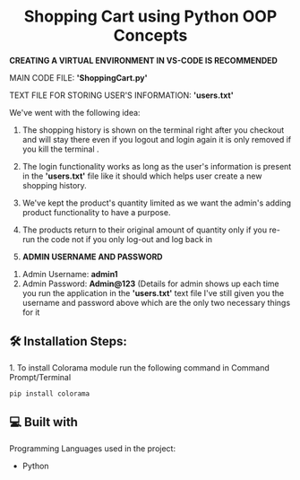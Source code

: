 <h1 align="center" id="title">Shopping Cart using Python OOP Concepts</h1>


<p id="description">

<b>CREATING A VIRTUAL ENVIRONMENT IN VS-CODE IS RECOMMENDED </b>

MAIN CODE FILE: **'ShoppingCart.py'** 

TEXT FILE FOR STORING USER'S INFORMATION: **'users.txt'** 

We've went with the following idea: 
1. The shopping history is shown on the terminal right after you checkout and will stay there even if you logout and login again it is only removed if you kill the terminal .
2. The login functionality works as long as the user's information is present in the **'users.txt'** file like it should which helps user create a new shopping history.
3. We've kept the product's quantity limited as we want the admin's adding product functionality to have a purpose.
4. The products return to their original amount of quantity only if you re-run the code not if you only log-out and log back in

5. **ADMIN USERNAME AND PASSWORD**
1) Admin Username: **admin1** 
2) Admin Password: **Admin@123** 
(Details for admin shows up each time you run the application in the **'users.txt'** text file I've still given you the username and password above which are the only two necessary things for it</p>


<h2>🛠️ Installation Steps:</h2>

<p>1. To install Colorama module run the following command in Command Prompt/Terminal</p>

```
pip install colorama
```

  
  
<h2>💻 Built with</h2>

Programming Languages used in the project:

*   Python
